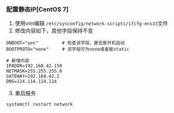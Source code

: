 ### 配置静态IP[CentOS 7]

1. 使用vim编辑 `/etc/sysconfig/network-scripts/ifcfg-ens33`文件
2. 修改内容如下，其他字段保持不变

```
ONBOOT="yes"         # 检查该字段，是否是开机启动
BOOTPROTO="none"     # 该字段可为none或者是static

# 新增内容
IPADDR=192.168.42.150
NETMASK=255.255.255.0
GATEWAY=192.168.42.2
DNS=114.114.114.114
```
3. 重启服务
```
systemctl restart network
```
